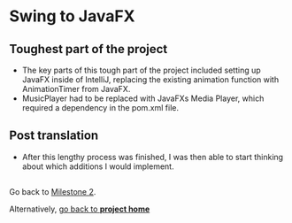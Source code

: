 # Swing to JavaFX


## Toughest part of the project
- The key parts of this tough part of the project included setting up JavaFX inside of IntelliJ, replacing
the existing animation function with AnimationTimer from JavaFX.
- MusicPlayer had to be replaced with JavaFXs Media Player, which required a dependency in the pom.xml file.

## Post translation
- After this lengthy process was finished, I was then able to start thinking about which additions I would implement.


##


Go back to [Milestone 2](../milestone2/milestone2.md).

Alternatively, [go back to **project home**](../README.md)